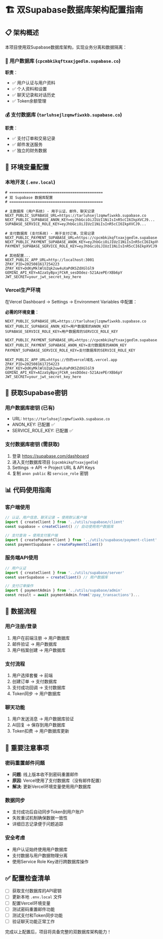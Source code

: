 # 🏗️ 双Supabase数据库架构配置指南

## 📋 **架构概述**

本项目使用双Supabase数据库架构，实现业务分离和数据隔离：

### 🔐 **用户数据库** (`cpcmbkikqftxaxjgedlm.supabase.co`)
**职责**：
- ✅ 用户认证与用户资料
- ✅ 个人资料和设置 
- ✅ 聊天记录和对话历史
- ✅ Token余额管理

### 💰 **支付数据库** (`tarluhsejlzqmwfiwxkb.supabase.co`)
**职责**：
- ✅ 支付订单和交易记录
- ✅ 邮件发送服务
- ✅ 独立的财务数据

## 🔧 **环境变量配置**

### 本地开发 (`.env.local`)
```env
# ===========================================
# 双 Supabase 数据库配置  
# ===========================================

# 主数据库 (用户系统) - 用于认证、邮件、聊天记录
NEXT_PUBLIC_SUPABASE_URL=https://tarluhsejlzqmwfiwxkb.supabase.co
NEXT_PUBLIC_SUPABASE_ANON_KEY=eyJhbGciOiJIUzI1NiIsInR5cCI6IkpXVCJ9...
SUPABASE_SERVICE_ROLE_KEY=eyJhbGciOiJIUzI1NiIsInR5cCI6IkpXVCJ9...

# 支付数据库 (支付系统) - 用于支付订单、交易记录  
NEXT_PUBLIC_PAYMENT_SUPABASE_URL=https://cpcmbkikqftxaxjgedlm.supabase.co
NEXT_PUBLIC_PAYMENT_SUPABASE_ANON_KEY=eyJhbGciOiJIUzI1NiIsInR5cCI6IkpXVCJ9...
PAYMENT_SUPABASE_SERVICE_ROLE_KEY=eyJhbGciOiJIUzI1NiIsInR5cCI6IkpXVCJ9...

# 其他配置...
NEXT_PUBLIC_APP_URL=http://localhost:3001
ZPAY_PID=2025081617254223
ZPAY_KEY=DdKyMklWlUZqk2uw4uXaPdKSZdXGlGl9
GEMINI_API_KEY=AIzaSyBpxjFCkR_sesDOdez-521AzePErXBb6pY
JWT_SECRET=your_jwt_secret_key_here
```

### Vercel生产环境
在Vercel Dashboard → Settings → Environment Variables 中配置：

**必需的环境变量**：
```
NEXT_PUBLIC_SUPABASE_URL=https://tarluhsejlzqmwfiwxkb.supabase.co
NEXT_PUBLIC_SUPABASE_ANON_KEY=用户数据库的ANON_KEY
SUPABASE_SERVICE_ROLE_KEY=用户数据库的SERVICE_ROLE_KEY

NEXT_PUBLIC_PAYMENT_SUPABASE_URL=https://cpcmbkikqftxaxjgedlm.supabase.co  
NEXT_PUBLIC_PAYMENT_SUPABASE_ANON_KEY=支付数据库的ANON_KEY
PAYMENT_SUPABASE_SERVICE_ROLE_KEY=支付数据库的SERVICE_ROLE_KEY

NEXT_PUBLIC_APP_URL=https://你的vercel域名.vercel.app
ZPAY_PID=2025081617254223
ZPAY_KEY=DdKyMklWlUZqk2uw4uXaPdKSZdXGlGl9
GEMINI_API_KEY=AIzaSyBpxjFCkR_sesDOdez-521AzePErXBb6pY
JWT_SECRET=your_jwt_secret_key_here
```

## 🔑 **获取Supabase密钥**

### 用户数据库密钥 (已有)
- URL: `https://tarluhsejlzqmwfiwxkb.supabase.co`
- ANON_KEY: 已配置 ✅
- SERVICE_ROLE_KEY: 已配置 ✅

### 支付数据库密钥 (需获取)
1. 登录 https://supabase.com/dashboard
2. 进入支付数据库项目 (`cpcmbkikqftxaxjgedlm`)
3. Settings → API → Project URL & API Keys
4. 复制 `anon public` 和 `service_role` 密钥

## 📊 **代码使用指南**

### 客户端使用
```typescript
// 认证、用户信息、聊天记录 → 使用默认客户端
import { createClient } from '../utils/supabase/client'
const supabase = createClient() // 自动使用用户数据库

// 支付查询 → 使用支付客户端
import { createPaymentClient } from '../utils/supabase/payment-client'
const paymentSupabase = createPaymentClient()
```

### 服务端API使用
```typescript
// 用户认证
import { createClient } from '../utils/supabase/server'
const userSupabase = createClient() // 用户数据库

// 支付订单操作
import { paymentAdmin } from '../utils/supabase/admin'
const result = await paymentAdmin.from('zpay_transactions')...
```

## 🔄 **数据流程**

### 用户注册/登录
1. 用户在前端注册 → 用户数据库
2. 邮件验证 → 用户数据库  
3. 用户档案创建 → 用户数据库

### 支付流程
1. 用户选择套餐 → 前端
2. 创建订单 → 支付数据库  
3. 支付成功回调 → 支付数据库
4. Token同步 → 用户数据库

### 聊天功能
1. 用户发送消息 → 用户数据库验证
2. AI回复 → 保存到用户数据库
3. Token扣费 → 用户数据库更新

## 🚨 **重要注意事项**

### 密码重置邮件问题
- **问题**: 线上版本收不到密码重置邮件
- **原因**: Vercel使用了支付数据库（没有邮件配置）
- **解决**: 更新Vercel环境变量使用用户数据库

### 数据同步
- 支付成功后自动同步Token到用户账户
- 失败重试机制确保数据一致性
- 详细日志记录便于问题追踪

### 安全考虑
- 用户认证始终使用用户数据库
- 支付数据与用户数据物理分离
- 使用Service Role Key进行跨数据库操作

## ✅ **配置检查清单**

- [ ] 获取支付数据库的API密钥
- [ ] 更新本地 `.env.local` 文件
- [ ] 配置Vercel环境变量
- [ ] 测试密码重置邮件功能
- [ ] 测试支付和Token同步功能
- [ ] 验证聊天功能正常工作

完成以上配置后，项目将具备完整的双数据库架构能力！